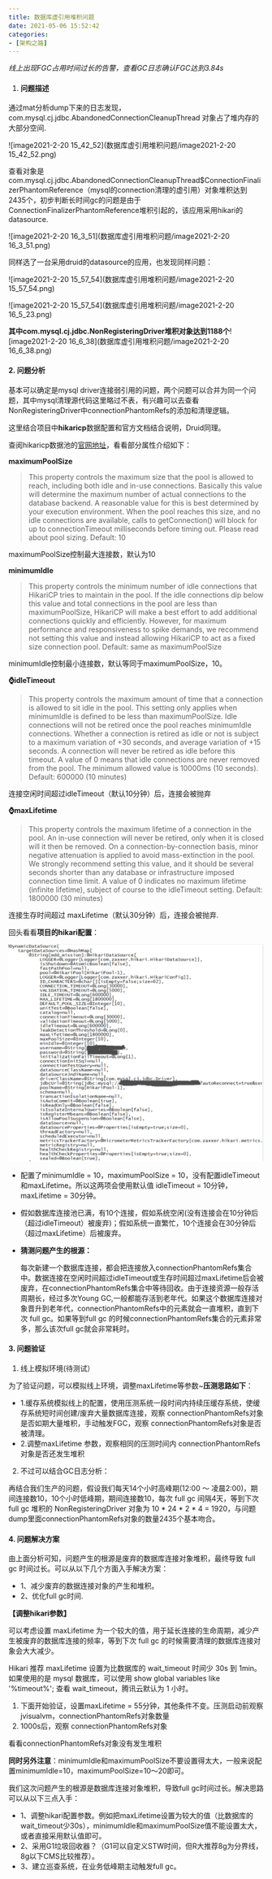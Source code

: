 ```yaml
---
title: 数据库虚引用堆积问题
date: 2021-05-06 15:52:42
categories: 
- [架构之路]
---
```


*线上出现FGC占用时间过长的告警，查看GC日志确认FGC达到3.84s*

1. #### 问题描述


通过mat分析dump下来的日志发现，com.mysql.cj.jdbc.AbandonedConnectionCleanupThread 对象占了堆内存的大部分空间.

![image2021-2-20 15_42_52](数据库虚引用堆积问题/image2021-2-20 15_42_52.png)

查看对象是com.mysql.cj.jdbc.AbandonedConnectionCleanupThread$ConnectionFinalizerPhantomReference（mysql的connection清理的虚引用）对象堆积达到2435个，初步判断长时间gc的问题是由于ConnectionFinalizerPhantomReference堆积引起的，该应用采用hikari的datasource.

![image2021-2-20 16_3_51](数据库虚引用堆积问题/image2021-2-20 16_3_51.png)

同样选了一台采用druid的datasource的应用，也发现同样问题：

![image2021-2-20 15_57_54](数据库虚引用堆积问题/image2021-2-20 15_57_54.png)

![image2021-2-20 15_57_54](数据库虚引用堆积问题/image2021-2-20 16_5_23.png)

**其中com.mysql.cj.jdbc.NonRegisteringDriver堆积对象达到1188个**![image2021-2-20 16_6_38](数据库虚引用堆积问题/image2021-2-20 16_6_38.png)

#### 2. **问题分析**

基本可以确定是mysql driver连接弱引用的问题，两个问题可以合并为同一个问题，其中mysql清理源代码这里略过不表，有兴趣可以去查看NonRegisteringDriver中connectionPhantomRefs的添加和清理逻辑。

这里结合项目中**hikaricp**数据配置和官方文档结合说明，Druid同理。

 

查阅hikaricp数据池的[官网地址](https://github.com/brettwooldridge/HikariCP)，看看部分属性介绍如下：

**maximumPoolSize**

> This property controls the maximum size that the pool is allowed to reach, including both idle and in-use connections. Basically this value will determine the maximum number of actual connections to the database backend. A reasonable value for this is best determined by your execution environment. When the pool reaches this size, and no idle connections are available, calls to getConnection() will block for up to connectionTimeout milliseconds before timing out. Please read about pool sizing. Default: 10

maximumPoolSize控制最大连接数，默认为10

**minimumIdle**

> This property controls the minimum number of idle connections that HikariCP tries to maintain in the pool. If the idle connections dip below this value and total connections in the pool are less than maximumPoolSize, HikariCP will make a best effort to add additional connections quickly and efficiently. However, for maximum performance and responsiveness to spike demands, we recommend not setting this value and instead allowing HikariCP to act as a fixed size connection pool. Default: same as maximumPoolSize

minimumIdle控制最小连接数，默认等同于maximumPoolSize，10。

**⌚idleTimeout**

> This property controls the maximum amount of time that a connection is allowed to sit idle in the pool. This setting only applies when minimumIdle is defined to be less than maximumPoolSize. Idle connections will not be retired once the pool reaches minimumIdle connections. Whether a connection is retired as idle or not is subject to a maximum variation of +30 seconds, and average variation of +15 seconds. A connection will never be retired as idle before this timeout. A value of 0 means that idle connections are never removed from the pool. The minimum allowed value is 10000ms (10 seconds). Default: 600000 (10 minutes)

连接空闲时间超过idleTimeout（默认10分钟）后，连接会被抛弃

**⌚maxLifetime**

> This property controls the maximum lifetime of a connection in the pool. An in-use connection will never be retired, only when it is closed will it then be removed. On a connection-by-connection basis, minor negative attenuation is applied to avoid mass-extinction in the pool. We strongly recommend setting this value, and it should be several seconds shorter than any database or infrastructure imposed connection time limit. A value of 0 indicates no maximum lifetime (infinite lifetime), subject of course to the idleTimeout setting. Default: 1800000 (30 minutes)

连接生存时间超过 maxLifetime（默认30分钟）后，连接会被抛弃.

回头看看**项目的hikari配置**：

![1619691072(1)](数据库虚引用堆积问题/1619691072(1).png)

- 配置了minimumIdle = 10，maximumPoolSize = 10，没有配置idleTimeout和maxLifetime。所以这两项会使用默认值 idleTimeout = 10分钟，maxLifetime = 30分钟。

- 假如数据库连接池已满，有10个连接，假如系统空闲(没有连接会在10分钟后（超过idleTimeout）被废弃)；假如系统一直繁忙，10个连接会在30分钟后（超过maxLifetime）后被废弃。

- **猜测问题产生的根源：**

  每次新建一个数据库连接，都会把连接放入connectionPhantomRefs集合中。数据连接在空闲时间超过idleTimeout或生存时间超过maxLifetime后会被废弃，在connectionPhantomRefs集合中等待回收。由于连接资源一般存活周期长，经过多次Young GC,一般都能存活到老年代。如果这个数据库连接对象晋升到老年代，connectionPhantomRefs中的元素就会一直堆积，直到下次 full gc。如果等到full gc 的时候connectionPhantomRefs集合的元素非常多，那么该次full gc就会非常耗时。

#### 3. **问题验证**

1. 线上模拟环境(待测试）

 为了验证问题，可以模拟线上环境，调整maxLifetime等参数~**压测思路如下**：

- 1.缓存系统模拟线上的配置，使用压测系统一段时间内持续压缓存系统，使缓存系统短时间创建/废弃大量数据库连接，观察 connectionPhantomRefs对象是否如期大量堆积，手动触发FGC，观察 connectionPhantomRefs对象是否被清理。
- 2.调整maxLifetime 参数，观察相同的压测时间内 connectionPhantomRefs对象是否还发生堆积

2. 不过可以结合GC日志分析：

 再结合我们生产的问题，假设我们每天14个小时高峰期(12:00 ～ 凌晨2:00)，期间连接数10，10个小时低峰期，期间连接数10，每次 full gc 间隔4天，等到下次 full gc 堆积的 NonRegisteringDriver 对象为 10 * 24 * 2 * 4 = 1920，与问题dump里面connectionPhantomRefs对象的数量2435个基本吻合。

#### 4. 问题解决方案

由上面分析可知，问题产生的根源是废弃的数据库连接对象堆积，最终导致 full gc 时间过长。可以从以下几个方面入手解决方案：

- 1、减少废弃的数据连接对象的产生和堆积。
- 2、优化full gc时间.

**【调整hikari参数】**

可以考虑设置 maxLifetime 为一个较大的值，用于延长连接的生命周期，减少产生被废弃的数据库连接的频率，等到下次 full gc 的时候需要清理的数据库连接对象会大大减少。

Hikari 推荐 maxLifetime 设置为比数据库的 wait_timeout 时间少 30s 到 1min。如果使用的是 mysql 数据库，可以使用 show global variables like '%timeout%'; 查看 wait_timeout，腾讯云默认为 1 小时。

1. 下面开始验证，设置maxLifetime = 55分钟，其他条件不变。压测启动前观察jvisualvm，connectionPhantomRefs对象数量
2. 1000s后，观察 connectionPhantomRefs对象

看看connectionPhantomRefs对象没有发生堆积

**同时另外注意**：minimumIdle和maximumPoolSize不要设置得太大，一般来说配置minimumIdle=10，maximumPoolSize=10～20即可。

我们这次问题产生的根源是数据库连接对象堆积，导致full gc时间过长。解决思路可以从以下三点入手：

- 1、调整hikari配置参数。例如把maxLifetime设置为较大的值（比数据库的wait_timeout少30s），minimumIdle和maximumPoolSize值不能设置太大，或者直接采用默认值即可。
- 2、采用G1垃圾回收器？（G1可以自定义STW时间，但R大推荐8g为分界线，8g以下CMS比较推荐）。
- 3、建立巡查系统，在业务低峰期主动触发full gc。